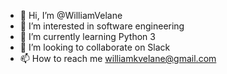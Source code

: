- 👋 Hi, I’m @WilliamVelane
- 👀 I’m interested in software engineering
- 🌱 I’m currently learning Python 3
- 💞️ I’m looking to collaborate on Slack
- 📫 How to reach me williamkvelane@gmail.com

<!---
WilliamVelane/WilliamVelane is a ✨ special ✨ repository because its `README.md` (this file) appears on your GitHub profile.
You can click the Preview link to take a look at your changes.
--->
